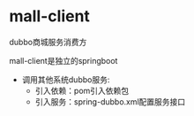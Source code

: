 # mall-client
dubbo商城服务消费方   

mall-client是独立的springboot   

 + 调用其他系统dubbo服务:  
   - 引入依赖：pom引入依赖包  
   - 引入服务：spring-dubbo.xml配置服务接口
  
 
  